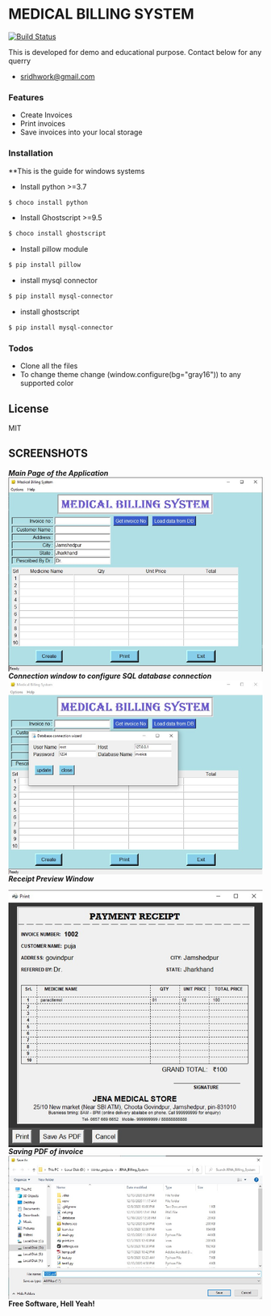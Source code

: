 # MEDICAL BILLING SYSTEM


[![Build Status](https://travis-ci.org/joemccann/dillinger.svg?branch=master)](https://travis-ci.org/joemccann/dillinger)

This is developed for demo and educational purpose. Contact below for any querry

  - sridhwork@gmail.com


### Features

  - Create Invoices
  - Print invoices
  - Save invoices into your local storage

### Installation

**This is the guide for windows systems
- Install python >=3.7
```sh
$ choco install python
```
- Install Ghostscript >=9.5
```sh
$ choco install ghostscript
```
- Install pillow module
```sh
$ pip install pillow
```
- install mysql connector
```sh
$ pip install mysql-connector
```
- install ghostscript
```sh
$ pip install mysql-connector
```


### Todos

 - Clone all the files
 - To change theme change (window.configure(bg="gray16")) to any supported color

License
----

MIT

## SCREENSHOTS

***Main Page of the Application***
<img src="screenshots/mainpage.jpg" style="float: left; margin-right: 10px;"/>

***Connection window to configure SQL database connection***
<img src="screenshots/connection.jpg" style="float: left; margin-right: 10px;"/>

***Receipt Preview Window***


<img src="screenshots/receipt.jpg" style="float: left; margin-right: 10px;"/>

***Saving PDF of invoice***
<img src="screenshots/save.jpg" style="float: left; margin-right: 10px;"/>

**Free Software, Hell Yeah!**

[//]: # (These are reference links used in the body of this note and get stripped out when the markdown processor does its job. There is no need to format nicely because it shouldn't be seen. Thanks SO - http://stackoverflow.com/questions/4823468/store-comments-in-markdown-syntax)


   [dill]: <https://github.com/joemccann/dillinger>
   [git-repo-url]: <https://github.com/joemccann/dillinger.git>
   [john gruber]: <http://daringfireball.net>
   [df1]: <http://daringfireball.net/projects/markdown/>
   [markdown-it]: <https://github.com/markdown-it/markdown-it>
   [Ace Editor]: <http://ace.ajax.org>
   [node.js]: <http://nodejs.org>
   [Twitter Bootstrap]: <http://twitter.github.com/bootstrap/>
   [jQuery]: <http://jquery.com>
   [@tjholowaychuk]: <http://twitter.com/tjholowaychuk>
   [express]: <http://expressjs.com>
   [AngularJS]: <http://angularjs.org>
   [Gulp]: <http://gulpjs.com>

   [PlDb]: <https://github.com/joemccann/dillinger/tree/master/plugins/dropbox/README.md>
   [PlGh]: <https://github.com/joemccann/dillinger/tree/master/plugins/github/README.md>
   [PlGd]: <https://github.com/joemccann/dillinger/tree/master/plugins/googledrive/README.md>
   [PlOd]: <https://github.com/joemccann/dillinger/tree/master/plugins/onedrive/README.md>
   [PlMe]: <https://github.com/joemccann/dillinger/tree/master/plugins/medium/README.md>
   [PlGa]: <https://github.com/RahulHP/dillinger/blob/master/plugins/googleanalytics/README.md>
